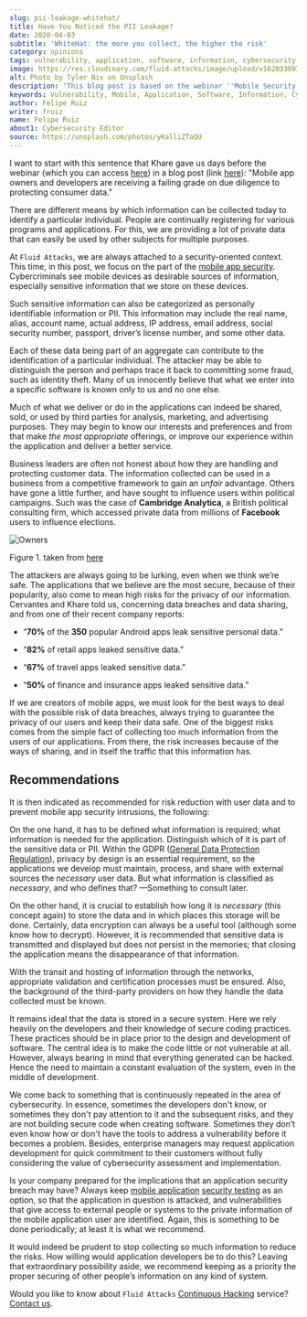 ```yaml
---
slug: pii-leakage-whitehat/
title: Have You Noticed the PII Leakage?
date: 2020-04-03
subtitle: 'WhiteHat: the more you collect, the higher the risk'
category: opinions
tags: vulnerability, application, software, information, cybersecurity, company
image: https://res.cloudinary.com/fluid-attacks/image/upload/v1620330974/blog/pii-leakage-whitehat/cover_dupvh1.webp
alt: Photo by Tyler Nix on Unsplash
description: 'This blog post is based on the webinar ''Mobile Security App-titude: Best Practices for Secure App Design and Data Privacy'' by Eduardo Cervantes from WhiteHat.'
keywords: Vulnerability, Mobile, Application, Software, Information, Cybersecurity, Business, Ethical Hacking, Pentesting
author: Felipe Ruiz
writer: fruiz
name: Felipe Ruiz
about1: Cybersecurity Editor
source: https://unsplash.com/photos/yKalliZTaQU
---
```


I want to start with this sentence that Khare gave us days before the
webinar (which you can access
[here](https://www.brighttalk.com/webcast/11691/387589)) in a blog post
(link
[here](https://www.whitehatsec.com/blog/mobile-security-app-titude-best-practices-for-secure-app-design-and-data-privacy/)):
"Mobile app owners and developers are receiving a failing grade on due
diligence to protecting consumer data."

There are different means by which information can be collected today to
identify a particular individual. People are continually registering for
various programs and applications. For this, we are providing a lot of
private data that can easily be used by other subjects for multiple
purposes.

At `Fluid Attacks`,
we are always attached to a security-oriented context.
This time,
in this post,
we focus on the part of the [mobile app security](../../systems/mobile-apps/).
Cybercriminals see mobile devices as desirable sources of information,
especially sensitive information
that we store on these devices.

Such sensitive information can also be categorized as personally
identifiable information or PII. This information may include the real
name, alias, account name, actual address, IP address, email address,
social security number, passport, driver’s license number, and some
other data.

Each of these data being part of an aggregate can contribute to the
identification of a particular individual. The attacker may be able to
distinguish the person and perhaps trace it back to committing some
fraud, such as identity theft. Many of us innocently believe that what
we enter into a specific software is known only to us and no one else.

Much of what we deliver or do in the applications can indeed be shared,
sold, or used by third parties for analysis, marketing, and advertising
purposes. They may begin to know our interests and preferences and from
that make *the most appropriate* offerings, or improve our experience
within the application and deliver a better service.

Business leaders are often not honest about how they are handling and
protecting customer data. The information collected can be used in a
business from a competitive framework to gain an *unfair* advantage.
Others have gone a little further, and have sought to influence users
within political campaigns. Such was the case of **Cambridge
Analytica**, a British political consulting firm, which accessed private
data from millions of **Facebook** users to influence elections.

<div class="imgblock">

![Owners](https://res.cloudinary.com/fluid-attacks/image/upload/v1620330973/blog/pii-leakage-whitehat/owners_q12qom.webp)

<div class="title">

Figure 1. taken from [here](https://i.redd.it/uyg05brl56ky.png)

</div>

</div>

The attackers are always going to be lurking, even when we think we’re
safe. The applications that we believe are the most secure, because of
their popularity, also come to mean high risks for the privacy of our
information. Cervantes and Khare told us, concerning data breaches and
data sharing, and from one of their recent company reports:

- “**70%** of the **350** popular Android apps leak sensitive personal
  data.”

- “**82%** of retail apps leaked sensitive data.”

- “**67%** of travel apps leaked sensitive data.”

- “**50%** of finance and insurance apps leaked sensitive data.”

If we are creators of mobile apps, we must look for the best ways to
deal with the possible risk of data breaches, always trying to guarantee
the privacy of our users and keep their data safe. One of the biggest
risks comes from the simple fact of collecting too much information from
the users of our applications. From there, the risk increases because of
the ways of sharing, and in itself the traffic that this information
has.

## Recommendations

It is then indicated as recommended for risk reduction with user data
and to prevent mobile app security intrusions, the following:

On the one hand, it has to be defined what information is required; what
information is needed for the application. Distinguish which of it is
part of the sensitive data or PII. Within the GDPR ([General Data
Protection Regulation](../../compliance/gdpr/)), privacy by design is an
essential requirement, so the applications we develop must maintain,
process, and share with external sources the *necessary* user data. But
what information is classified as *necessary*, and who defines that?
—Something to consult later.

On the other hand, it is crucial to establish how long it is *necessary*
(this concept again) to store the data and in which places this storage
will be done. Certainly, data encryption can always be a useful tool
(although some know how to decrypt). However, it is recommended that
sensitive data is transmitted and displayed but does not persist in the
memories; that closing the application means the disappearance of that
information.

With the transit and hosting of information through the networks,
appropriate validation and certification processes must be ensured.
Also, the background of the third-party providers on how they handle the
data collected must be known.

It remains ideal that the data is stored in a secure system. Here we
rely heavily on the developers and their knowledge of secure coding
practices. These practices should be in place prior to the design and
development of software. The central idea is to make the code little or
not vulnerable at all. However, always bearing in mind that everything
generated can be hacked. Hence the need to maintain a constant
evaluation of the system, even in the middle of development.

We come back to something that is continuously repeated in the area of
cybersecurity. In essence, sometimes the developers don't know, or
sometimes they don't pay attention to it and the subsequent risks, and
they are not building secure code when creating software. Sometimes they
don’t even know how or don't have the tools to address a vulnerability
before it becomes a problem. Besides, enterprise managers may request
application development for quick commitment to their customers without
fully considering the value of cybersecurity assessment and
implementation.

Is your company prepared for the implications
that an application security breach may have?
Always keep [mobile application](../../systems/mobile-apps/)
[security testing](../../solutions/security-testing/)
as an option,
so that the application in question is attacked,
and vulnerabilities that give access to external people or systems to
the private information of the mobile application user are identified.
Again, this is something to be done periodically; at least it is what we
recommend.

It would indeed be prudent to stop collecting so much information to
reduce the risks. How willing would application developers be to do
this? Leaving that extraordinary possibility aside, we recommend keeping
as a priority the proper securing of other people’s information on any
kind of system.

Would you like to know about `Fluid Attacks`
[Continuous Hacking](../../services/continuous-hacking/) service?
[Contact us](../../contact-us/).
